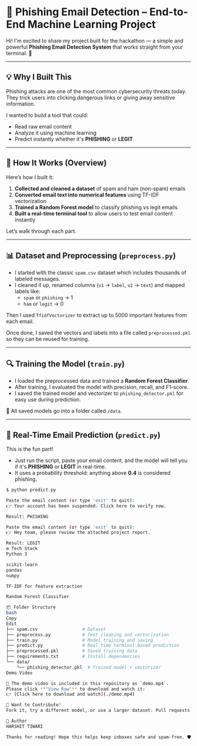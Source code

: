# 🎯 Phishing Email Detection – End-to-End Machine Learning Project

Hi! I'm excited to share my project built for the hackathon — a simple and powerful **Phishing Email Detection System** that works straight from your terminal. 🚀

---

## 💡 Why I Built This

Phishing attacks are one of the most common cybersecurity threats  today. They trick users into clicking dangerous links or giving away sensitive information.

I wanted to build a tool that could:
- Read raw email content
- Analyze it using machine learning
- Predict instantly whether it's **PHISHING** or **LEGIT**

---

## 🧠 How It Works (Overview)

Here’s how I built it:

1. **Collected and cleaned a dataset** of spam and ham (non-spam) emails
2. **Converted email text into numerical features** using TF-IDF vectorization
3. **Trained a Random Forest model** to classify phishing vs legit emails
4. **Built a real-time terminal tool** to allow users to test email content instantly

Let’s walk through each part.

---

## 📊 Dataset and Preprocessing (`preprocess.py`)

- I started with the classic `spam.csv` dataset which includes thousands of labeled messages.
- I cleaned it up, renamed columns (`v1` → `label`, `v2` → `text`) and mapped labels like:
  - `spam` or `phishing` → 1
  - `ham` or `legit` → 0

Then I used `TfidfVectorizer` to extract up to 5000 important features from each email.

Once done, I saved the vectors and labels into a file called `preprocessed.pkl` so they can be reused for training.

---

## 🔍 Training the Model (`train.py`)

- I loaded the preprocessed data and trained a **Random Forest Classifier**.
- After training, I evaluated the model with precision, recall, and F1-score.
- I saved the trained model and vectorizer to `phishing_detector.pkl` for easy use during prediction.

📂 All saved models go into a folder called `/data`.

---

## 🧪 Real-Time Email Prediction (`predict.py`)

This is the fun part!

- Just run the script, paste your email content, and the model will tell you if it's **PHISHING** or **LEGIT** in real-time.
- It uses a probability threshold: anything above **0.4** is considered phishing.

```bash
$ python predict.py

Paste the email content (or type 'exit' to quit):
👉 Your account has been suspended. Click here to verify now.

Result: PHISHING

Paste the email content (or type 'exit' to quit):
👉 Hey team, please review the attached project report.

Result: LEGIT
⚙️ Tech Stack
Python 3

scikit-learn
pandas
numpy

TF-IDF for feature extraction

Random Forest Classifier

📦 Folder Structure
bash
Copy
Edit
├── spam.csv                 # Dataset
├── preprocess.py            # Text cleaning and vectorization
├── train.py                 # Model training and saving
├── predict.py               # Real-time terminal-based prediction
├── preprocessed.pkl         # Saved training data
├── requirements.txt         # Install dependencies
└── data/
    └── phishing_detector.pkl  # Trained model + vectorizer
Demo Video

🔽 The demo video is included in this repository as `demo.mp4`.  
Please click **"View Raw"** to download and watch it:  
👉 [Click here to download and watch](./demo.mp4)

🤝 Want to Contribute?
Fork it, try a different model, or use a larger dataset. Pull requests are welcome!

👤 Author
HARSHIT TIWARI

Thanks for reading! Hope this helps keep inboxes safe and spam-free. 🛡️📬

